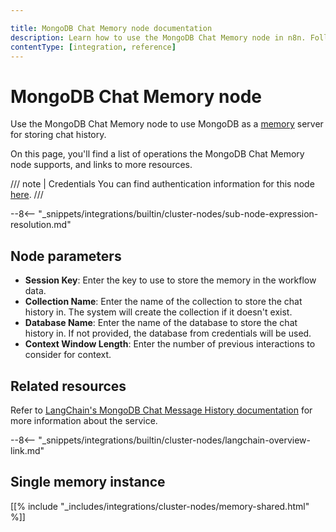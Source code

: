 ```yaml
---

title: MongoDB Chat Memory node documentation
description: Learn how to use the MongoDB Chat Memory node in n8n. Follow technical documentation to integrate MongoDB Chat Memory node into your workflows.
contentType: [integration, reference]
---
```


# MongoDB Chat Memory node

Use the MongoDB Chat Memory node to use MongoDB as a [memory](/glossary.md#ai-memory) server for storing chat history.

On this page, you'll find a list of operations the MongoDB Chat Memory node supports, and links to more resources.

/// note | Credentials
You can find authentication information for this node [here](/integrations/builtin/credentials/mongodb.md).
///

--8<-- "_snippets/integrations/builtin/cluster-nodes/sub-node-expression-resolution.md"

## Node parameters

* **Session Key**: Enter the key to use to store the memory in the workflow data.
* **Collection Name**: Enter the name of the collection to store the chat history in. The system will create the collection if it doesn't exist.
* **Database Name**: Enter the name of the database to store the chat history in. If not provided, the database from credentials will be used.
* **Context Window Length**: Enter the number of previous interactions to consider for context.

## Related resources

Refer to [LangChain's MongoDB Chat Message History documentation](https://js.langchain.com/docs/integrations/memory/mongodb) for more information about the service.

--8<-- "_snippets/integrations/builtin/cluster-nodes/langchain-overview-link.md"

## Single memory instance

[[% include "_includes/integrations/cluster-nodes/memory-shared.html" %]]


